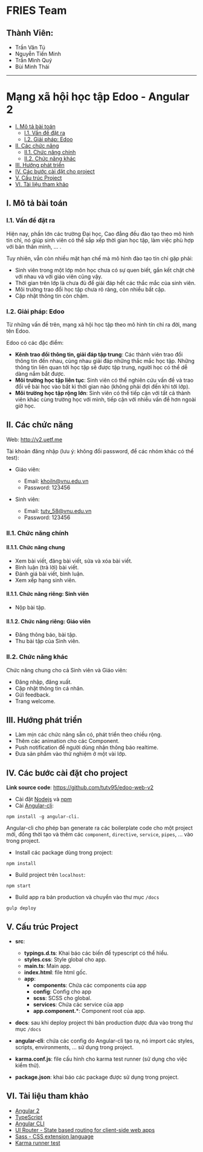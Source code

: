 # FRIES Team

## Thành Viên:
- Trần Văn Tú
- Nguyễn Tiến Minh 
- Trần Minh Quý
- Bùi Minh Thái

------------------------

# Mạng xã hội học tập Edoo - Angular 2

- [I. Mô tả bài toán](https://github.com/truonganhhoang/int3507-2016/blob/master/FRIES/README.md#i-m%C3%B4-t%E1%BA%A3-b%C3%A0i-to%C3%A1n)
	- [I.1. Vấn đề đặt ra](https://github.com/truonganhhoang/int3507-2016/blob/master/FRIES/README.md#i1-v%E1%BA%A5n-%C4%91%E1%BB%81-%C4%91%E1%BA%B7t-ra)
	- [I.2. Giải pháp: Edoo](https://github.com/truonganhhoang/int3507-2016/blob/master/FRIES/README.md#i2-gi%E1%BA%A3i-ph%C3%A1p-edoo)
- [II. Các chức năng](https://github.com/truonganhhoang/int3507-2016/blob/master/FRIES/README.md#ii-c%C3%A1c-ch%E1%BB%A9c-n%C4%83ng)
	- [II.1. Chức năng chính](https://github.com/truonganhhoang/int3507-2016/blob/master/FRIES/README.md#ii1-ch%E1%BB%A9c-n%C4%83ng-ch%C3%ADnh)
	- [II.2. Chức năng khác](https://github.com/truonganhhoang/int3507-2016/blob/master/FRIES/README.md#ii2-ch%E1%BB%A9c-n%C4%83ng-kh%C3%A1c)
- [III. Hướng phát triển](https://github.com/truonganhhoang/int3507-2016/blob/master/FRIES/README.md#iii-h%C6%B0%E1%BB%9Bng-ph%C3%A1t-tri%E1%BB%83n)
- [IV. Các bước cài đặt cho project](https://github.com/truonganhhoang/int3507-2016/blob/master/FRIES/README.md#iv-c%C3%A1c-b%C6%B0%E1%BB%9Bc-c%C3%A0i-%C4%91%E1%BA%B7t-cho-project)
- [V. Cấu trúc Project](https://github.com/truonganhhoang/int3507-2016/blob/master/FRIES/README.md#v-c%E1%BA%A5u-tr%C3%BAc-project)
- [VI. Tài liệu tham khảo](https://github.com/truonganhhoang/int3507-2016/blob/master/FRIES/README.md#t%C3%A0i-li%E1%BB%87u-tham-kh%E1%BA%A3o)


## I. Mô tả bài toán

### I.1. Vấn đề đặt ra

Hiện nay, phần lớn các trường Đại học, Cao đẳng đều đào tạo theo mô hình tín chỉ, nó giúp sinh viên có thể sắp xếp thời gian học tập, làm việc phù hợp với bản thân mình, ... .


Tuy nhiên, vẫn còn nhiều mặt hạn chế mà mô hình đào tạo tín chỉ gặp phải:

- Sinh viên trong một lớp môn học chưa có sự quen biết, gắn kết chặt chẽ với nhau và với giáo viên cũng vậy.
- Thời gian trên lớp là chưa đủ để giải đáp hết các thắc mắc của sinh viên.
- Môi trường trao đổi học tập chưa rõ ràng, còn nhiều bất cập.
- Cập nhật thông tin còn chậm.

### I.2. Giải pháp: Edoo

Từ những vấn đề trên, mạng xã hội học tập theo mô hình tín chỉ ra đời, mang tên Edoo.

Edoo có các đặc điểm:

- **Kênh trao đổi thông tin, giải đáp tập trung**: Các thành viên trao đổi thông tin đến nhau, cùng nhau giải đáp những thắc mắc học tập. Những thông tin liên quan tới học tập sẽ được tập trung, người học có thể dễ dàng nắm bắt được.
- **Môi trường học tập liên tục**: Sinh viên có thể nghiên cứu vấn đề và trao đổi về bài học vào bất kì thời gian nào (không phải đợi đến khi tới lớp).
- **Môi trường học tập rộng lớn**: Sinh viên có thể tiếp cận với tất cả thành viên khác cùng trường học với mình, tiếp cận với nhiều vấn đề hơn ngoài giờ học.


## II. Các chức năng

Web: http://v2.uetf.me

Tài khoản đăng nhập (lưu ý: không đổi password, để các nhóm khác có thể test):

- Giáo viên: 

  + Email: khoiln@vnu.edu.vn
  + Password: 123456
  
- Sinh viên:

	+ Email: tutv_58@vnu.edu.vn
	+ Password: 123456
  
### II.1. Chức năng chính

#### II.1.1. Chức năng chung

- Xem bài viết, đăng bài viết, sửa và xóa bài viết.
- Bình luận (trả lời) bài viết.
- Đánh giá bài viết, bình luận.
- Xem xếp hạng sinh viên.

#### II.1.1. Chức năng riêng: Sinh viên

- Nộp bài tập.

#### II.1.2. Chức năng riêng: Giáo viên

- Đăng thông báo, bài tập.
- Thu bài tập của Sinh viên.

### II.2. Chức năng khác

Chức năng chung cho cả Sinh viên và Giáo viên:

- Đăng nhập, đăng xuất.
- Cập nhật thông tin cá nhân.
- Gửi feedback.
- Trang welcome.

## III. Hướng phát triển

- Làm mịn các chức năng sẵn có, phát triển theo chiều rộng.
- Thêm các animation cho các Component.
- Push notification để người dùng nhận thông báo realtime.
- Đưa sản phẩm vào thử nghiệm ở một vài lớp.

## IV. Các bước cài đặt cho project

**Link source code**: https://github.com/tutv95/edoo-web-v2

- Cài đặt [Nodejs](https://nodejs.org/en) và [npm](http://blog.npmjs.org/post/85484771375/how-to-install-npm)
- Cài [Angular-cli](https://github.com/angular/angular-cli):

```
npm install -g angular-cli.
```

Angular-cli cho phép bạn generate ra các boilerplate code cho một project mới, đồng thời tạo và thêm các `component`, `directive`, `service`, `pipes`, ... vào trong project. 


- Install các package dùng trong project:

```
npm install
```

- Build project trên `localhost`:

```
npm start
```

- Build app ra bản production và chuyển vào thư mục `/docs`

```
gulp deploy
```

## V. Cấu trúc Project

- **src**:
	- **typings.d.ts**: Khai báo các biến để typescript có thể hiểu. 
	- **styles.css**: Style global cho app.
	- **main.ts**: Main app.
	- **index.html**: file html gốc.
	- **app**:
		- **components**: Chứa các components của app
		- **config**: Config cho app
		- **scss**: SCSS cho global.
		- **services**: Chứa các service của app
		- **app.component.***: Component root của app.

- **docs**: sau khi deploy project thì bản production được đưa vào trong thư mục `/docs`
- **angular-cli**: chứa các config do Angular-cli tạo ra, nó import các styles, scripts, environments, ... sử dụng trong project.
- **karma.conf.js**: file cấu hình cho karma test runner (sử dụng cho việc kiểm thử).
- **package.json**: khai báo các package được sử dụng trong project.


## VI. Tài liệu tham khảo

- [Angular 2](https://angular.io/)
- [TypeScript](https://www.typescriptlang.org/) 
- [Angular CLI](https://github.com/angular/angular-cli) 
- [UI Router - State based routing for client-side web apps ](https://ui-router.github.io/)
- [Sass - CSS extension language](http://sass-lang.com/)
- [Karma runner test](https://karma-runner.github.io/)
